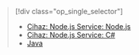 > [!div class="op_single_selector"]
> * [Cihaz: Node.js Service: Node.js](../articles/iot-hub/iot-hub-node-node-schedule-jobs.md)
> * [Cihaz: Node.js Service: C#](../articles/iot-hub/iot-hub-csharp-node-schedule-jobs.md)
> * [Java](../articles/iot-hub/iot-hub-java-java-schedule-jobs.md)
